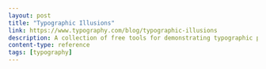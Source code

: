 ```yaml
---
layout: post
title: "Typographic Illusions"
link: https://www.typography.com/blog/typographic-illusions
description: A collection of free tools for demonstrating typographic phenomena, for anyone teaching or studying typeface design.
content-type: reference
tags: [typography]
---
```

